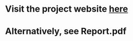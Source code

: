 # Visit the project website [**here**](https://neria-gilad.github.io/renderer-plus/)
# Alternatively, see Report.pdf